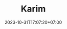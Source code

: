 ---
title       : "Karim"
date        : 2023-10-31T17:07:20+07:00
images      : ['/images/sample.webp']
series      : []
audio       : ['/audios/karim.mp3']
videos      : ['/videos/sample.mp4']
categories  : []
tags        : []
description : "write us"
draft       : false
---